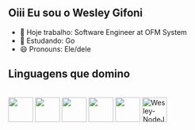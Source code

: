 ## Oiii Eu sou o Wesley Gifoni


- 🔭 Hoje trabalho: Software Engineer at OFM System
- 🌱 Estudando: Go
- 😄 Pronouns: Ele/dele

<!-- <div align="center">
  <a href="https://github.com/WesleyGif">
  <img height="160em" src="https://github-readme-stats.vercel.app/api?username=WesleyGif&show_icons=true&theme=gruvbox&include_all_commits=true&count_private=true"/>
  <img height="160em" src="https://github-readme-stats.vercel.app/api/top-langs/?username=WesleyGif&layout=compact&langs_count=7&theme=gruvbox"/>
</div> -->
  <h2>Linguagens que domino</h2> 
<div style="display: inline_block"><br>
  <img height="50" width="50" src="https://cdn.jsdelivr.net/gh/devicons/devicon@latest/icons/docker/docker-original.svg" />
  <img height="50" width="50" src="https://cdn.jsdelivr.net/gh/devicons/devicon@latest/icons/oracle/oracle-original.svg" />
  <img height="50" width="50" src="https://cdn.jsdelivr.net/gh/devicons/devicon@latest/icons/mysql/mysql-original.svg" />
  <img height="50" width="50" src="https://cdn.jsdelivr.net/gh/devicons/devicon@latest/icons/java/java-original.svg" />
  <img height="50" width="50" src="https://cdn.jsdelivr.net/gh/devicons/devicon@latest/icons/swift/swift-original.svg" />
  <img height="50" width="50" alt="Wesley-NodeJs" height="30" width="40" src="https://cdn.jsdelivr.net/gh/devicons/devicon/icons/nodejs/nodejs-original.svg">
